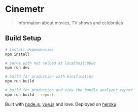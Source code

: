 # Cinemetr

> Information about movies, TV shows and celebrities

## Build Setup

``` bash
# install dependencies
npm install

# serve with hot reload at localhost:8080
npm run dev

# build for production with minification
npm run build

# build for production and view the bundle analyzer report
npm run build --report
```

Built with [node.js](https://nodejs.org/en/), [vue.js](https://vuejs.org/) and love.
Deployed on [heroku](https://www.heroku.com/)
